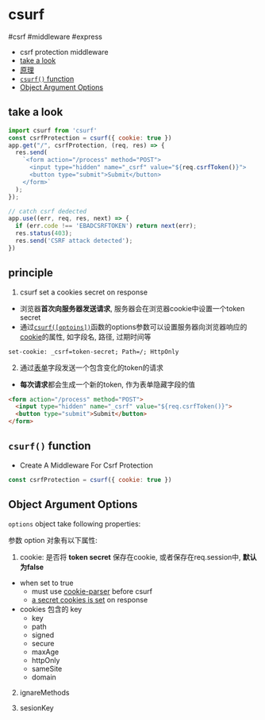 # csurf

#csrf #middleware #express

- csrf protection middleware 
- [take a look](#take-a-look)
- [原理](#原理)
- [`csurf()` function](#csurf-function)
- [Object Argument Options](#object-argument-options)


## take a look

```js
import csurf from 'csurf'
const csrfProtection = csurf({ cookie: true })
app.get("/", csrfProtection, (req, res) => {
  res.send(
    `<form action="/process" method="POST">
      <input type="hidden" name="_csrf" value="${req.csrfToken()}">
      <button type="submit">Submit</button>
    </form>`
  );
});

// catch csrf dedected
app.use((err, req, res, next) => {
  if (err.code !== 'EBADCSRFTOKEN') return next(err);
  res.status(403);
  res.send('CSRF attack detected');
})
```

## principle

1. csurf set a cookies secret on response

- 浏览器**首次向服务器发送请求**, 服务器会在浏览器cookie中设置一个token secret
- 通过[`csurf([optoins])`](#csurf-function)函数的options参数可以设置服务器向浏览器响应的[cookie](/sorted/Network/Http_Cookie.md)的属性, 如字段名, 路径, 过期时间等

```http
set-cookie: _csrf=token-secret; Path=/; HttpOnly
```

2. 通过[表单](form)字段发送一个包含变化的token的请求

- **每次请求**都会生成一个新的token, 作为表单隐藏字段的值

```html
<form action="/process" method="POST">
  <input type="hidden" name="_csrf" value="${req.csrfToken()}">
  <button type="submit">Submit</button>
</form>
```

## `csurf()` function

- Create A Middleware For Csrf Protection

```js
const csrfProtection = csurf({ cookie: true })
```

## Object Argument Options

`options` object take following properties:

参数 option 对象有以下属性:

1. cookie: 是否将 **token secret** 保存在cookie, 或者保存在req.session中, **默认为false**

- when set to true
  - must use [cookie-parser](NodeJS_Package_Cheatsheets.md) before csurf
  - [a secret cookies is set](/sorted/Network/Http_Cookie.md#set-cookie-to-client) on response
- cookies 包含的 key
  - key
  - path
  - signed
  - secure
  - maxAge
  - httpOnly
  - sameSite
  - domain

2. ignareMethods

3. sesionKey